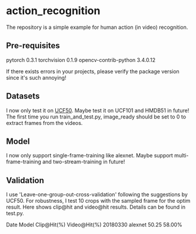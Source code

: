 action_recognition
==================
The repository is a simple example for human action (in video) recognition. 

Pre-requisites
--------------
pytorch 0.3.1
torchvision 0.1.9
opencv-contrib-python 3.4.0.12

If there exists errors in your projects, please verify the package version since it's such annoying!

Datasets
--------
I now only test it on [UCF50](http://crcv.ucf.edu/data/UCF50.php). Maybe test it on UCF101 and HMDB51 in future!
The first time you run train_and_test.py, image_ready should be set to 0 to extract frames from the videos.

Model
-----
I now only support single-frame-training like alexnet. Maybe support multi-frame-training and two-stream-training in future!

Validation
----------
I use 'Leave-one-group-out-cross-validation' following the suggestions by UCF50. For robustness, I test 10 crops with the sampled frame for the optim result. Here shows clip@hit and video@hit results. Details can be found in test.py.

Date		Model		Clip@Hit(%)	Video@Hit(%)
20180330	alexnet		50.25		58.00%


